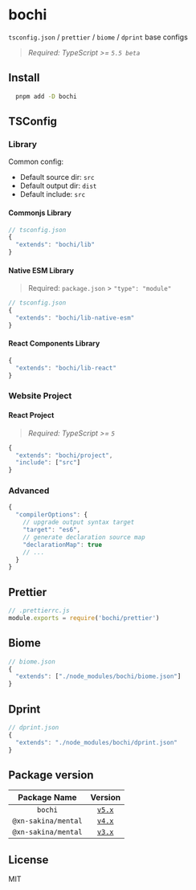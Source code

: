 # bochi

`tsconfig.json` / `prettier` / `biome` / `dprint` base configs

> *Required: TypeScript >= `5.5 beta`*

## Install

```bash
  pnpm add -D bochi
```

## TSConfig

### Library

Common config:

 - Default source dir: `src`
 - Default output dir: `dist`
 - Default include: `src`

#### Commonjs Library

```ts
// tsconfig.json
{
  "extends": "bochi/lib"
}
```

#### Native ESM Library

> Required: `package.json` > `"type": "module"`

```ts
// tsconfig.json
{
  "extends": "bochi/lib-native-esm"
}
```

#### React Components Library

```ts
{
  "extends": "bochi/lib-react"
}
```

### Website Project

#### React Project

> *Required: TypeScript >= `5`*

```ts
{
  "extends": "bochi/project",
  "include": ["src"]
}
```

### Advanced

```ts
{
  "compilerOptions": {
    // upgrade output syntax target
    "target": "es6",
    // generate declaration source map
    "declarationMap": true
    // ...
  }
}
```

## Prettier

```ts
// .prettierrc.js
module.exports = require('bochi/prettier')
```

## Biome

```ts
// biome.json
{
  "extends": ["./node_modules/bochi/biome.json"]
}
```

## Dprint

```ts
// dprint.json
{
  "extends": "./node_modules/bochi/dprint.json"
}
```

## Package version

Package Name|Version
:-:|:-:
`bochi`|[`v5.x`](https://github.com/xn-sakina/bochi)
`@xn-sakina/mental`|[`v4.x`](https://github.com/xn-sakina/bochi/releases/tag/v4.2.1)
`@xn-sakina/mental`|[`v3.x`](https://github.com/xn-sakina/bochi/releases/tag/v3.1.0)

## License

MIT
